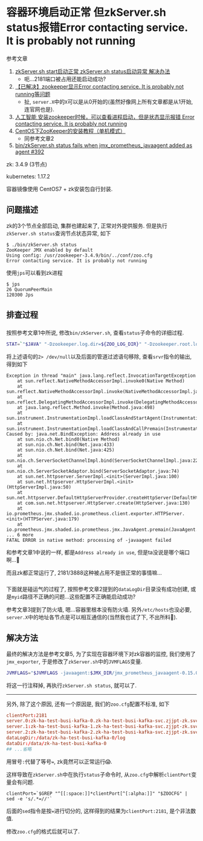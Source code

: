 # 容器环境启动正常 但zkServer.sh status报错Error contacting service. It is probably not running

参考文章

1. [zkServer.sh start启动正常 zkServer.sh status启动异常 解决办法](https://blog.csdn.net/wangming520liwei/article/details/81119721)
    - 呃...2181端口被占用还能启动成功?
2. [【已解决】zookeeper显示Error contacting service. It is probably not running等问题](https://www.iwangzhu.cn/article/8)
    - 扯, `server.X`中的`X`可以是从0开始的(虽然好像网上所有文章都是从1开始, 连官网也是).
3. [人工智能 安装zookeeper时候，可以查看进程启动，但是状态显示报错 Error contacting service. It is probably not running](https://www.dazhuanlan.com/fan_zhentao/topics/1504919)
4. [CentOS下ZooKeeper的安装教程（单机模式）](https://www.hangge.com/blog/cache/detail_2790.html)
    - 同参考文章2
5. [bin/zkServer.sh status fails when jmx_prometheus_javaagent added as agent #392](https://github.com/prometheus/jmx_exporter/issues/392)

zk: 3.4.9 (3节点)

kubernetes: 1.17.2

容器镜像使用 CentOS7 + zk安装包自行封装.

## 问题描述

zk的3个节点全部启动, 集群也建起来了, 正常对外提供服务. 但是执行`zkServer.sh status`查询节点状态异常, 如下

```console
$ ./bin/zkServer.sh status 
ZooKeeper JMX enabled by default 
Using config: /usr/zookeeper-3.4.9/bin/../conf/zoo.cfg 
Error contacting service. It is probably not running
```

使用`jps`可以看到zk进程

```
$ jps
26 QuorumPeerMain
120300 Jps
```

## 排查过程

### 

按照参考文章1中所说, 修改`bin/zkServer.sh`, 查看`status`子命令的详细过程.

```bash
STAT=`"$JAVA" "-Dzookeeper.log.dir=${ZOO_LOG_DIR}" "-Dzookeeper.root.logger=${ZOO_LOG4J_PROP}" \ -cp "$CLASSPATH" $JVMFLAGS org.apache.zookeeper.client.FourLetterWordMain \ $clientPortAddress $clientPort srvr 2> /dev/null \ | $GREP Mode`
```

将上述语句的`2> /dev/null`以及后面的管道过滤语句移除, 查看`srvr`指令的输出, 得到如下

```
Exception in thread "main" java.lang.reflect.InvocationTargetException
    at sun.reflect.NativeMethodAccessorImpl.invoke0(Native Method)
    at sun.reflect.NativeMethodAccessorImpl.invoke(NativeMethodAccessorImpl.java:62)
    at sun.reflect.DelegatingMethodAccessorImpl.invoke(DelegatingMethodAccessorImpl.java:43)
    at java.lang.reflect.Method.invoke(Method.java:498)
    at sun.instrument.InstrumentationImpl.loadClassAndStartAgent(InstrumentationImpl.java:386)
    at sun.instrument.InstrumentationImpl.loadClassAndCallPremain(InstrumentationImpl.java:401)
Caused by: java.net.BindException: Address already in use
    at sun.nio.ch.Net.bind0(Native Method)
    at sun.nio.ch.Net.bind(Net.java:433)
    at sun.nio.ch.Net.bind(Net.java:425)
    at sun.nio.ch.ServerSocketChannelImpl.bind(ServerSocketChannelImpl.java:223)
    at sun.nio.ch.ServerSocketAdaptor.bind(ServerSocketAdaptor.java:74)
    at sun.net.httpserver.ServerImpl.<init>(ServerImpl.java:100)
    at sun.net.httpserver.HttpServerImpl.<init>(HttpServerImpl.java:50)
    at sun.net.httpserver.DefaultHttpServerProvider.createHttpServer(DefaultHttpServerProvider.java:35)
    at com.sun.net.httpserver.HttpServer.create(HttpServer.java:130)
    at io.prometheus.jmx.shaded.io.prometheus.client.exporter.HTTPServer.<init>(HTTPServer.java:179)
    at io.prometheus.jmx.shaded.io.prometheus.jmx.JavaAgent.premain(JavaAgent.java:31) ... 6 more 
FATAL ERROR in native method: processing of -javaagent failed
```

和参考文章1中说的一样, 都是`Address already in use`, 但是ta没说是哪个端口啊...🤔

而且zk都正常运行了, 2181/3888这种被占用不是很正常的事情嘛...

### 

下面就是碰运气的过程了, 按照参考文章2提到的`dataLogDir`目录没有成功创建, 或是`myid`路径不正确的问题...这些配置不正确能启动成功?

参考文章3提到了防火墙, 嗯...容器里根本没有防火墙. 另外`/etc/hosts`也没必要, `server.X`中的地址各节点是可以相互通信的(当然我也试了下, 不出所料🤔).

## 解决方法

最终的解决方法是参考文章5, 为了实现在容器环境下对zk容器的监控, 我们使用了`jmx_exporter`, 于是修改了`zkServer.sh`中的`JVMFLAGS`变量.

```bash
JVMFLAGS="$JVMFLAGS -javaagent:$JMX_DIR/jmx_prometheus_javaagent-0.15.0.jar=19105:$JMX_DIR/zookeeper.yaml"
```

将这一行注释掉, 再执行`zkServer.sh status`, 就可以了.

------

另外, 除了这个原因, 还有一个原因是, 我们的`zoo.cfg`配置不标准, 如下

```conf
clientPort:2181
server.0:zk-ha-test-busi-kafka-0.zk-ha-test-busi-kafka-svc.zjjpt-zk.svc.cs-hua.hpc:2888:3888
server.1:zk-ha-test-busi-kafka-1.zk-ha-test-busi-kafka-svc.zjjpt-zk.svc.cs-hua.hpc:2888:3888
server.2:zk-ha-test-busi-kafka-2.zk-ha-test-busi-kafka-svc.zjjpt-zk.svc.cs-hua.hpc:2888:3888
dataLogDir:/data/zk-ha-test-busi-kafka-0/log
dataDir:/data/zk-ha-test-busi-kafka-0
## ...省略
```

用冒号`:`代替了等号`=`, zk竟然可以正常运行😱.

这样导致在`zkServer.sh`中在执行`status`子命令时, 从`zoo.cfg`中解析`clientPort`变量会有问题.

```
clientPort=`$GREP "^[[:space:]]*clientPort[^[:alpha:]]" "$ZOOCFG" | sed -e 's/.*=//'`
```

后面的`sed`指令是按`=`进行切分的, 这样得到的结果为`clientPort:2181`, 是个非法数值.

修改`zoo.cfg`的格式后就可以了.
